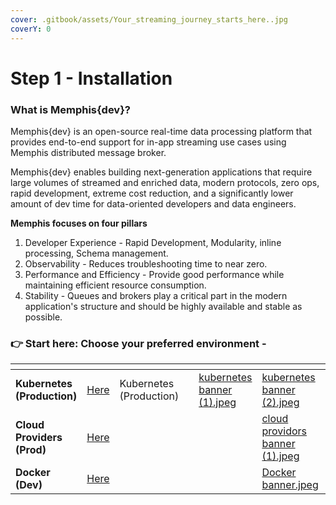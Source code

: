 ```yaml
---
cover: .gitbook/assets/Your_streaming_journey_starts_here..jpg
coverY: 0
---
```


# Step 1 - Installation

### What is Memphis{dev}?

Memphis{dev} is an open-source real-time data processing platform that provides end-to-end support for in-app streaming use cases using Memphis distributed message broker.&#x20;

Memphis{dev} enables building next-generation applications that require large volumes of streamed and enriched data, modern protocols, zero ops, rapid development, extreme cost reduction, and a significantly lower amount of dev time for data-oriented developers and data engineers.

**Memphis focuses on four pillars**

1. Developer Experience - Rapid Development, Modularity, inline processing, Schema management.
2. Observability - Reduces troubleshooting time to near zero.
3. Performance and Efficiency - Provide good performance while maintaining efficient resource consumption.
4. Stability - Queues and brokers play a critical part in the modern application's structure and should be highly available and stable as possible.

### 👉 **Start here: Choose your preferred environment -**&#x20;

<table data-view="cards"><thead><tr><th></th><th></th><th data-hidden></th><th data-hidden></th><th data-hidden data-type="files"></th><th data-hidden data-card-cover data-type="files"></th><th data-hidden data-card-target data-type="content-ref"></th></tr></thead><tbody><tr><td><strong>Kubernetes (Production)</strong></td><td><a href="deployment/kubernetes/1-installation.md">Here</a></td><td>Kubernetes (Production)</td><td></td><td><a href=".gitbook/assets/kubernetes banner (1).jpeg">kubernetes banner (1).jpeg</a></td><td><a href=".gitbook/assets/kubernetes banner (2).jpeg">kubernetes banner (2).jpeg</a></td><td></td></tr><tr><td><strong>Cloud Providers (Prod)</strong></td><td><a href="deployment/cloud-deployment/">Here</a></td><td></td><td></td><td></td><td><a href=".gitbook/assets/cloud providors banner (1).jpeg">cloud providors banner (1).jpeg</a></td><td></td></tr><tr><td><strong>Docker (Dev)</strong></td><td><a href="deployment/docker-compose.md">Here</a></td><td></td><td></td><td></td><td><a href=".gitbook/assets/Docker banner.jpeg">Docker banner.jpeg</a></td><td></td></tr></tbody></table>
